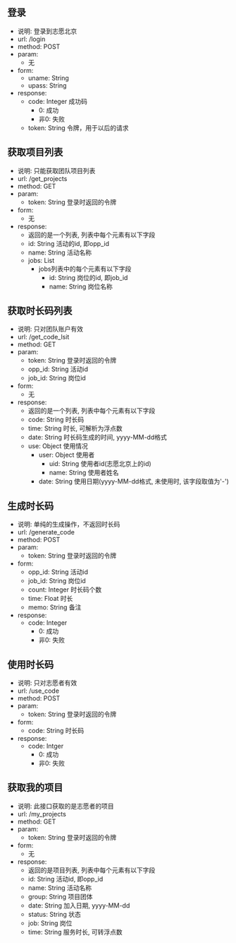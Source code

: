 ## 登录

- 说明: 登录到志愿北京
- url: /login
- method: POST
- param:
    - 无
- form:
    - uname: String
    - upass: String
- response:
    - code: Integer 成功码
        - 0: 成功
        - 非0: 失败
    - token: String 令牌，用于以后的请求

## 获取项目列表

- 说明: 只能获取团队项目列表
- url: /get_projects
- method: GET
- param:
    - token: String 登录时返回的令牌
- form:
    - 无
- response:
    - 返回的是一个列表, 列表中每个元素有以下字段
    - id: String 活动的id, 即opp_id
    - name: String 活动名称
    - jobs: List
        - jobs列表中的每个元素有以下字段
            - id: String 岗位的id, 即job_id
            - name: String 岗位名称
    
## 获取时长码列表

- 说明: 只对团队账户有效
- url: /get_code_lsit
- method: GET
- param:
    - token: String 登录时返回的令牌
    - opp_id: String 活动id
    - job_id: String 岗位id
- form:
    - 无
- response:
    - 返回的是一个列表, 列表中每个元素有以下字段
    - code: String 时长码
    - time: String 时长, 可解析为浮点数
    - date: String 时长码生成的时间, yyyy-MM-dd格式
    - use: Object 使用情况
        - user: Object 使用者
            - uid: String 使用者id(志愿北京上的id)
            - name: String 使用者姓名
        - date: String 使用日期(yyyy-MM-dd格式, 未使用时, 该字段取值为'-')

## 生成时长码

- 说明: 单纯的生成操作，不返回时长码
- url: /generate_code
- method: POST
- param:
    - token: String 登录时返回的令牌
- form:
    - opp_id: String 活动id
    - job_id: String 岗位id
    - count: Integer 时长码个数
    - time: Float 时长
    - memo: String 备注
- response:
    - code: Integer
        - 0: 成功
        - 非0: 失败

## 使用时长码

- 说明: 只对志愿者有效
- url: /use_code
- method: POST
- param:
    - token: String 登录时返回的令牌
- form:
    - code: String 时长码
- response:
    - code: Intger
        - 0: 成功
        - 非0: 失败

## 获取我的项目

- 说明: 此接口获取的是志愿者的项目
- url: /my_projects
- method: GET
- param:
    - token: String 登录时返回的令牌
- form:
    - 无
- response:
    - 返回的是项目列表, 列表中每个元素有以下字段
    - id: String 活动id, 即opp_id
    - name: String 活动名称
    - group: String 项目团体
    - date: String 加入日期, yyyy-MM-dd
    - status: String 状态
    - job: String 岗位
    - time: String 服务时长, 可转浮点数
